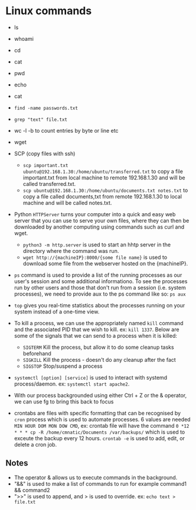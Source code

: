 
# Linux commands
- ls
- whoami
- cd
- cat
- pwd
- echo
- cat
- `find -name passwords.txt`
- `grep "text" file.txt`
- wc -l -b to count entries by byte or line etc

- wget
  
- SCP (copy files with ssh)
  - `scp important.txt ubuntu@192.168.1.30:/home/ubuntu/transferred.txt` to copy a file important.txt from local machine to remote 192.168.1.30 and will be called transferred.txt.
  - `scp ubuntu@192.168.1.30:/home/ubuntu/documents.txt notes.txt` to copy a file called documents,txt from remote 192.168.1.30 to local machine and will be called notes.txt.
    
- Python `HTTPServer` turns your computer into a quick and easy web server that you can use to serve your own files, where they can then be downloaded by another computing using commands such as curl and wget.
  - `python3 -m http.server` is used to start an hhtp server in the directory where the command was run.
  - `wget http://{machineIP}:8000/{some file name}` is used to download some file from the webserver hosted on the {machineIP}.
    
- `ps` command is used to provide a list of the running processes as our user's session and some additional informationo. To see the processes run by other users and those that don't run from a session (i.e. system processes), we need to provide aux to the ps command like so: `ps aux`
  
- `top` gives you real-time statistics about the processes running on your system instead of a one-time view.

- To kill a process, we can use the appropriately named `kill` command and the associated PID that we wish to kill. ex: `kill 1337`. Below are some of the signals that we can send to a process when it is killed:
  - `SIGTERM` Kill the process, but allow it to do some cleanup tasks beforehand
  - `SIGKILL` Kill the process - doesn't do any cleanup after the fact
  - `SIGSTOP` Stop/suspend a process

- `systemctl [option] [service]` is used to interact with systemd process/daemon. ex: `systemctl start apache2`.

- With our process backgrounded using either Ctrl + Z or the & operator, we can use fg to bring this back to focus

- crontabs are files with specific formatting that can be recognised by `cron` process which is used to automate processes. 6 values are needed `MIN HOUR DOM MON DOW CMD`, ex: crontab file will have the command `0 *12 * * * cp -R /home/cmnatic/Documents /var/backups/` which is used to exceute the backup every 12 hours. `crontab -e` is used to add, edit, or delete a cron job.


## Notes
- The operator & allows us to execute commands in the background.
- "&&" is used to make a list of commands to run for example command1 && command2
- ">>" is used to append, and > is used to override. ex: `echo text > file.txt`

